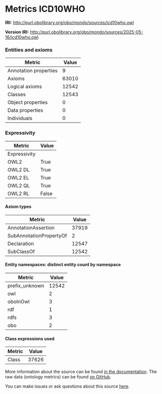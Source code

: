 # Metrics ICD10WHO

**IRI:** http://purl.obolibrary.org/obo/mondo/sources/icd10who.owl

**Version IRI:** http://purl.obolibrary.org/obo/mondo/sources/2025-05-16/icd10who.owl

### Entities and axioms

| Metric | Value |
| ------ | ----- |
| Annotation properties | 9 |
| Axioms | 63010 |
| Logical axioms | 12542 |
| Classes | 12543 |
| Object properties | 0 |
| Data properties | 0 |
| Individuals | 0 |


### Expressivity

| Metric | Value |
| ------ | ----- |
| Expressivity |  |
| OWL2 | True |
| OWL2 DL | True |
| OWL2 EL | True |
| OWL2 QL | True |
| OWL2 RL | False |

#### Axiom types

| Metric | Value |
| ------ | ----- |
| AnnotationAssertion | 37919 |
| SubAnnotationPropertyOf | 2 |
| Declaration | 12547 |
| SubClassOf | 12542 |


#### Entity namespaces: distinct entity count by namespace

| Metric | Value |
| ------ | ----- |
| prefix_unknown | 12542 |
| owl | 2 |
| oboInOwl | 3 |
| rdf | 1 |
| rdfs | 3 |
| obo | 2 |


#### Class expressions used

| Metric | Value |
| ------ | ----- |
| Class | 37626 |


More information about the source can be found [in the documentation](../sources.md). The raw data (ontology metrics) can be found [on GitHub](https://github.com/monarch-initiative/mondo-ingest/tree/main/src/ontology/metadata).

You can make issues or ask questions about this source [here](https://github.com/monarch-initiative/mondo-ingest/issues).

